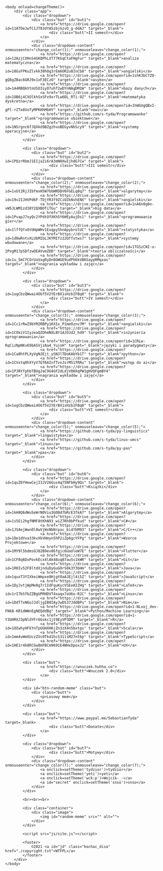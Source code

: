 <!DOCTYPE html>
<html theme="default" lang="pl">
	<head>
		<meta http-equiv="Content-Type" content="text/html; charset=UTF-8">
		<title>Studia nie są obowiązkowe</title>
		<link rel="stylesheet" type="text/css" href="./style.css">
		<script type="text/javascript" src="js/themeHandler.js"></script>
		<link href="favicon.ico" rel="shortcut icon" type="image/x-icon" />
		<script type='text/javascript' src="//ajax.googleapis.com/ajax/libs/jquery/1.8.3/jquery.min.js"></script>
	</head>

	<body onload=changeTheme()>
		<div class="app">
			<div class="dropdown">
				<div class="but" id="but1">
					<a href="https://drive.google.com/open?id=11ATOeJwfC1JT83dYA5zbjGzvO_g-ddAJ" target="_blank">
						<div class="butt">II semestr</div>
					</a>
				</div>
				<div class="dropdown-content" onmouseenter="change_color(1);" onmouseleave="change_color(1);">
					<a href="https://drive.google.com/open?id=12AzjCXHnS4GKQPhLXT77KGqCtaFHgFur" target="_blank">analiza matematyczna</a>
					<a href="https://drive.google.com/open?id=10GsFPKuZlvkk38hOg3rEm6OR2u0InCb8" target="_blank">angielski</a>
					<a href="https://drive.google.com/open?id=1shK3bC7ZO-gQ8gZBac6GRJ9x1xF3ECzO" target="_blank">asyko</a>
					<a href="https://drive.google.com/open?id=1A4RBQkVtnUSO3iyO7uhf2wDYnNAgDM1W" target="_blank">bazy danych</a>
					<a href="https://drive.google.com/open?id=1OB6j4CXOlkhSxSFx9xrTLw6DL_RTi-9Z" target="_blank">matematyka dyskretna</a>
					<a href="https://drive.google.com/open?id=1hWGUgQBxI-gPl-rZTe8VoTyMPKHhMbHY" target="_blank">owi</a>
					<a href="https://github.com/s-tyda/Programowanko" target="_blank">programowanie obiektowe</a>
					<a href="https://drive.google.com/open?id=1NSrgnc6fJQXkd9BZgzhvoBEGyvNhScy9" target="_blank">systemy operacyjne</a>
				</div>
			</div>
			
			<div class="dropdown">
				<div class="but" id="but2">
					<a href="https://drive.google.com/open?id=1PQzrRbmJ1EIjaZi6rA3mN0XwIjhdG7Cw" target="_blank">
						<div class="butt">III semestr</div>
					</a>
				</div>
				<div class="dropdown-content" onmouseenter="change_color(2);" onmouseleave="change_color(2);">
					<a href="https://drive.google.com/open?id=1vUt2RjJIbfmxH5W7bbWRDDV6FGELq0q7" target="_blank">algorytmy</a>
					<a href="https://drive.google.com/open?id=19v2IJHVPd6F-TDjYR3f9ZCiOZkNshENX" target="_blank">angielski</a>
					<a href="https://drive.google.com/open?id=1nA6n0g0o-vW5JLWM1zd38Y2QXBOfiTGu" target="_blank">big data</a>
					<a href="https://drive.google.com/open?id=1PvapJ7xyQc2YPdtOfXKh5Y6HEyAujDs1" target="_blank">programowanie gier</a>
					<a href="https://drive.google.com/open?id=1lffQfxOtUHpWHv1ExqpyShnApybrolUC" target="_blank">statystyka</a>
					<a href="https://drive.google.com/open?id=1d0wRntvXLUbMIbLJKYMIfz22Qffxtws7" target="_blank">systemy wbudowane</a>
					<a href="https://drive.google.com/open?id=1TGSzCNI-u-2PxgM17pSDfzwOEAVvmZDD" target="_blank">teoria obliczalności</a>
					<a href="https://drive.google.com/open?id=1u_SmCfCOrUaVxg0yDn8GWGE9udPh6kVB6SaypRMqxas" target="_blank">nagrania wykładów i zajęć</a>
				</div>
			</div>
			
			<div class="dropdown">
				<div class="but" id="but3">
					<a href="https://drive.google.com/open?id=1ogCbzQWwai4OGf5V2YErBX1sHzbIFBq0" target="_blank">
						<div class="butt">IV semestr</div>
					</a>
				</div>
				<div class="dropdown-content" onmouseenter="change_color(3);" onmouseleave="change_color(3);">
					<a href="https://drive.google.com/open?id=1Cc1rRwZ9bYM2RBPy1KXIx_P1meOznv7M" target="_blank">angielski</a>
					<a href="https://drive.google.com/open?id=1COkiV1IyzeaQZOhmNXLBY1AJOJd2_hd9" target="_blank">inżynieria oprogramowania</a>
					<a href="https://drive.google.com/open?id=1CRLw-RqCizNpNKv69bASVjzAa4_YujnH" target="_blank">języki i paradygmaty</a>
					<a href="https://drive.google.com/open?id=1Ca8htPLXyVgNJEjt_ySNJlTDoKAbYb1T" target="_blank">python</a>
					<a href="https://drive.google.com/open?id=1CVxtq0hXYyV7GT6AInfTvnJsrM51fRRu" target="_blank">wstęp do ai</a>
					<a href="https://drive.google.com/open?id=1PJRYfphbTBUgJaC9G4GF2dLdjV8HXqPW1gHVQFgmBY4" target="_blank">nagrania wykładów i zajęć</a>
				</div>
			</div>
			
			<div class="dropdown">
				<div class="but" id="but5">
					<a href="https://drive.google.com/open?id=1ogCbzQWwai4OGf5V2YErBX1sHzbIFBq0" target="_blank">
						<div class="butt">VI semestr</div>
					</a>
				</div>
				<div class="dropdown-content" onmouseenter="change_color(5);" onmouseleave="change_color(5);">
					<a href="https://github.com/s-tyda/py-linguistics" target="_blank">lingwistyka</a>
					<a href="https://github.com/s-tyda/linux-umcs" target="_blank">linux</a>
					<a href="https://github.com/s-tyda/py-pas" target="_blank">pas</a>
				</div>
			</div>
			
			<div class="dropdown">
				<div class="but" id="but6">
					<a href="https://drive.google.com/open?id=1quZ6YHewCejI3JV26Gus4q75NFbHy9Qs" target="_blank">
						<div class="butt">Książki</div>
					</a>
				</div>
				<div class="dropdown-content" onmouseenter="change_color(6);" onmouseleave="change_color(6);">
					<a href="https://drive.google.com/open?id=1kH8Q6dWuSeWrN0Viu3GO0d7bRcE3fkA7" target="_blank">Algorytmy</a>
					<a href="https://drive.google.com/open?id=1s5Ei2hgfNMF8tKhN93_wiZ7Rh9bPfkud" target="_blank">C#</a>
					<a href="https://drive.google.com/open?id=1JSAejWwnOl8wVjWxNbNrpac_bi4YbM93" target="_blank">C/C++</a>
					<a href="https://drive.google.com/open?id=1De1dVva33kvXkVHmyn5hP2iZp6gcYFPg" target="_blank">Wzorce Projektowe</a>
					<a href="https://drive.google.com/open?id=1MY9l5bdmsOJ82B9ev86fgjc6UaUleW7E" target="_blank">Flutter</a>
					<a href="https://drive.google.com/open?id=1CF8q6DxPovkEcx4lAk48uqB7auSs1kWR" target="_blank">Git</a>
					<a href="https://drive.google.com/open?id=1R0Iv52F8ltdXjnduDyGuGOrS8k3Y3bHm" target="_blank">Java</a>
					<a href="https://drive.google.com/open?id=1quxT3YIXkeiWmpxe8HjgYOaAJEjl4i5Z" target="_blank">JavaScript</a>
					<a href="https://drive.google.com/open?id=1DyJvtjWpMe0g7r1IdFquKycVSEeAIZHq" target="_blank">LaTeX</a>
					<a href="https://drive.google.com/open?id=1rI7bSfbZZBgUPRHDVT4xaqx7oU6o-R2C" target="_blank">Linux</a>
					<a href="https://drive.google.com/open?id=1DdT7xN6oJJdljgIB0IAyJwDS37JddBPu" target="_blank">Nim</a>
					<a href="https://drive.google.com/open?id=1-NLxoj_dev-FNkB-KR1dWWnEgNEQddBg" target="_blank">Python/Machine Learning</a>
					<a href="https://drive.google.com/open?id=1-Y3UHRXJ3pNldYFr6Gskc1jt9EyVP3DM" target="_blank">R</a>
					<a href="https://drive.google.com/open?id=1OIwhyHFkYnTpUGHXH6jZn3zX4n5bxtgs" target="_blank">Scala</a>
					<a href="https://drive.google.com/open?id=1mm4vWmXUczZVc0Tk41hcS31liM27nt6p" target="_blank">TypeScript</a>
					<a href="https://drive.google.com/open?id=1HE1r4k8RCGw8mFBCm9691E4WHxDpoxJ2" target="_blank">UX</a>
				</div>
			</div>
			
			<div class="but">
					<a href="https://wnuczek.huhha.co">
						<div class="butt">Wnuczek 2.0</div>
					</a>
			</div>
			
			<div id="btn-random-meme" class="but">
				<div class="butt">
					<p>Losowy mem</p>
				</div>
			</div>
			
			<div class="but">
					<a href="https://www.paypal.me/SebastianTyda" target=_blank>
						<div class="butt">Donate</div>
					</a>
			</div>
	
			<div class="dropdown">
				<div class="but" id="but7">
						<div class="butt">Motywy</div>
				</div>
				<div class="dropdown-content" onmouseenter="change_color(7);" onmouseleave="change_color(7);">
					<a onclick=setTheme('tydzior')>tydzior</a>
					<a onclick=setTheme('yeti')>yeti</a>
					<a onclick=setTheme('wck:p')>Wojcik-_-</a>
					<a id="secret" onclick=setTheme('snso')>snso</a>
				</div>
			</div>
			
			<br><br><br>
			
			<div class="container">
				<div class="image">
					<img id="random-meme" src="" alt="">
				</div>
			</div>
			
			<script src="js/site.js"></script>
			
			<footer>
				©2021 <a id="jd" class="kochac_disa" href="./copyright.txt">WTFPL</a>
			</footer>
		</div>
	</body>
</html>
